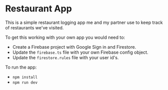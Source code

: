 # Restaurant App

This is a simple restaurant logging app me and my partner use to keep track of restaurants we've visited.

To get this working with your own app you would need to:

* Create a Firebase project with Google Sign in and Firestore.
* Update the `firebase.ts` file with your own Firebase config object.
* Update the `firestore.rules` file with your user id's.

To run the app:

* `npm install`
* `npm run dev`
